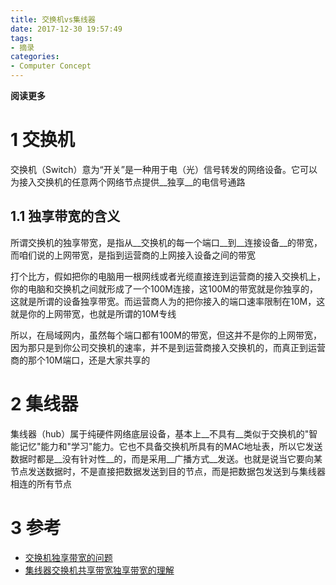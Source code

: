 ```yaml
---
title: 交换机vs集线器
date: 2017-12-30 19:57:49
tags: 
- 摘录
categories: 
- Computer Concept
---
```


__阅读更多__

<!--more-->

# 1 交换机

交换机（Switch）意为“开关”是一种用于电（光）信号转发的网络设备。它可以为接入交换机的任意两个网络节点提供__独享__的电信号通路

## 1.1 独享带宽的含义

所谓交换机的独享带宽，是指从__交换机的每一个端口__到__连接设备__的带宽，而咱们说的上网带宽，是指到运营商的上网接入设备之间的带宽

打个比方，假如把你的电脑用一根网线或者光缆直接连到运营商的接入交换机上，你的电脑和交换机之间就形成了一个100M连接，这100M的带宽就是你独享的，这就是所谓的设备独享带宽。而运营商人为的把你接入的端口速率限制在10M，这就是你的上网带宽，也就是所谓的10M专线

所以，在局域网内，虽然每个端口都有100M的带宽，但这并不是你的上网带宽，因为那只是到你公司交换机的速率，并不是到运营商接入交换机的，而真正到运营商的那个10M端口，还是大家共享的

# 2 集线器

集线器（hub）属于纯硬件网络底层设备，基本上__不具有__类似于交换机的"智能记忆"能力和"学习"能力。它也不具备交换机所具有的MAC地址表，所以它发送数据时都是__没有针对性__的，而是采用__广播方式__发送。也就是说当它要向某节点发送数据时，不是直接把数据发送到目的节点，而是把数据包发送到与集线器相连的所有节点

# 3 参考

* [交换机独享带宽的问题](https://zhidao.baidu.com/question/496477588.html)
* [集线器交换机共享带宽独享带宽的理解](http://blog.csdn.net/grady1234/article/details/44804423)
